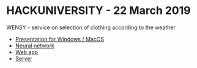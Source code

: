 # HACKUNIVERSITY - 22 March 2019

WENSY - service on selection of clothing according to the weather

* [Presentation for Windows / MacOS](https://github.com/mike-petrov/hackatons/tree/master/HACKUNIVERSITY%20-%2022%20March%202019/Presentation)
* [Neural network](https://github.com/mike-petrov/hackatons/tree/master/HACKUNIVERSITY%20-%2022%20March%202019/Neural%20network)
* [Web app](https://github.com/mike-petrov/hackatons/tree/master/HACKUNIVERSITY%20-%2022%20March%202019/Web%20app)
* [Server](https://github.com/mike-petrov/hackatons/tree/master/HACKUNIVERSITY%20-%2022%20March%202019/Server)
